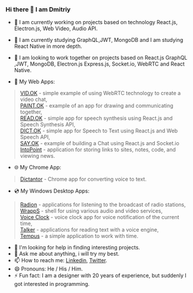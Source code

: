 ### Hi there 👋 I am Dmitriy

- 🔭 I am currently working on projects based on technology React.js, Electron.js, Web Video, Audio API.
- 🌱 I am currently studying GraphQL,JWT, MongoDB and I am studying React Native in more depth.
- 👯 I am looking to work together on projects based on React.js GraphQL ,JWT, MongoDB, Electron.js Express.js, Socket.io, WebRTC and React Native.

- 📀 My Web Apps:  
 > <a href="https://github.com/GrafSoul/webrtc-video-chat" target="_blank">VID.OK</a> - simple example of using WebRTC technology to create a video chat,   
 > <a href="https://github.com/GrafSoul/webrtc-paint-chat" target="_blank">PAINT.OK</a> - example of an app for drawing and communicating together,   
 > <a href="https://github.com/GrafSoul/react-speech-synthesis" target="_blank">READ.OK</a> - simple app for speech synthesis using React.js and Speech Synthesis API,   
 > <a href="https://github.com/GrafSoul/react-speech-to-text" target="_blank">DICT.OK</a> - simple app for Speech to Text using React.js and Web Speech API,   
 > <a href="https://github.com/GrafSoul/react-socket-io-chat" target="_blank">SAY.OK</a> - example of building a Chat using React.js and Socket.io  
 > <a href="https://github.com/GrafSoul/IntoPoint" target="_blank">IntoPoint</a> - application for storing links to sites, notes, code, and viewing news.   
 
 
- 🌐 My Chrome App:
 > <a href="https://github.com/GrafSoul/dictantor-chrome-app" target="_blank">Dictantor</a> - Chrome app for converting voice to text. 

- 💿 My Windows Desktop Apps: 
 > <a href="https://github.com/GrafSoul/radio-online" target="_blank">Radion</a> - applications for listening to the broadcast of radio stations,  
 > <a href="https://github.com/GrafSoul/wrapps" target="_blank">WrappS</a> - shell for using various audio and video services,   
 > <a href="https://github.com/GrafSoul/voice-clock" target="_blank">Voice Clock</a> - voice clock app for voice notification of the current time,   
 > <a href="https://github.com/GrafSoul/talker" target="_blank">Talker</a> - applications for reading text with a voice engine,   
 > <a href="https://github.com/GrafSoul/tempus" target="_blank">Tempus</a> - a simple application to work with time.  

- 🤔  I'm looking for help in finding interesting projects.
- 💬 Ask me about anything, i will try my best.
- 📫 How to reach me: <a href="https://www.linkedin.com/in/dmitriy-zatulovskiy-0469331a1/">Linkedin</a>, <a href="https://twitter.com/GrafSoul">Twitter</a>.
- 😄 Pronouns: He / His / Him.
- ⚡ Fun fact: I am a designer with 20 years of experience, but suddenly I got interested in programming.

<!--
**GrafSoul/GrafSoul** is a ✨ _special_ ✨ repository because its `README.md` (this file) appears on your GitHub profile.
Here are some ideas to get you started:

-->
